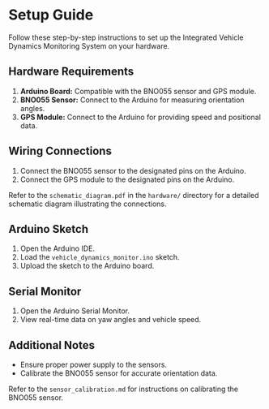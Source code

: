 # Setup Guide

Follow these step-by-step instructions to set up the Integrated Vehicle Dynamics Monitoring System on your hardware.

## Hardware Requirements

1. **Arduino Board:** Compatible with the BNO055 sensor and GPS module.
2. **BNO055 Sensor:** Connect to the Arduino for measuring orientation angles.
3. **GPS Module:** Connect to the Arduino for providing speed and positional data.

## Wiring Connections

1. Connect the BNO055 sensor to the designated pins on the Arduino.
2. Connect the GPS module to the designated pins on the Arduino.

Refer to the `schematic_diagram.pdf` in the `hardware/` directory for a detailed schematic diagram illustrating the connections.

## Arduino Sketch

1. Open the Arduino IDE.
2. Load the `vehicle_dynamics_monitor.ino` sketch.
3. Upload the sketch to the Arduino board.

## Serial Monitor

1. Open the Arduino Serial Monitor.
2. View real-time data on yaw angles and vehicle speed.

## Additional Notes

- Ensure proper power supply to the sensors.
- Calibrate the BNO055 sensor for accurate orientation data.

Refer to the `sensor_calibration.md` for instructions on calibrating the BNO055 sensor.
